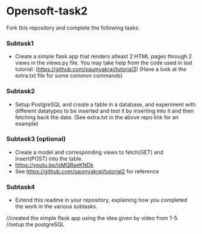 # Opensoft-task2

Fork this repository and complete the following tasks:


### Subtask1
- Create a simple flask app that renders atleast 2 HTML pages through 2 views in the views.py file. You may take help from the code used in last tutorial: (https://github.com/saumyakraj/tutorial3) (Have a look at the extra.txt file for some common commands)

### Subtask2
- Setup PostgreSQL and create a table in a database, and experiment with different datatypes to be inserted and test it by inserting into it and then fetching back the data. (See extra.txt in the above repo link for an example)


### Subtask3 (optional)
- Create a model and corresponding views to fetch(GET) and insert(POST) into the table. 
- https://youtu.be/lsMQRaeKNDk
- See https://github.com/saumyakraj/tutorial2 for reference

### Subtask4
- Extend this readme in your repository, explaining  how you completed the work in the various subtasks. 



//created the simple flask app using the idea given by video from 1-5.
//setup the postgreSQL 
